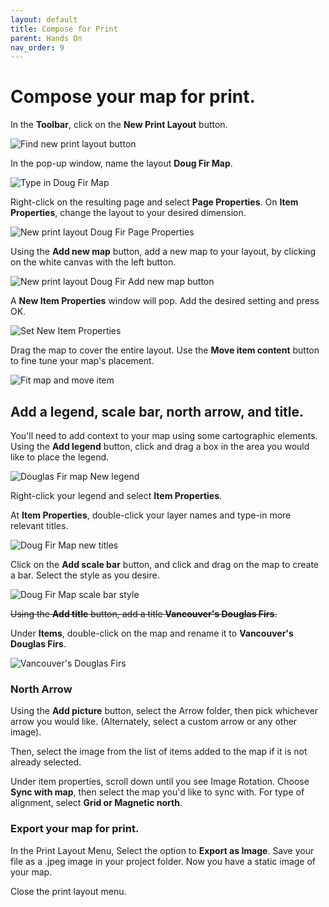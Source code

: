 ```yaml
---
layout: default
title: Compose for Print
parent: Hands On
nav_order: 9
---
```


# Compose your map for print.
In the **Toolbar**, click on the **New Print Layout** button.

![Find new print layout button](New-Print-Layout-button_20200823.png)

In the pop-up window, name the layout **Doug Fir Map**.

![Type in Doug Fir Map](create-Doug-Fir-Map_20200823.png)

Right-click on the resulting page and select **Page Properties**. On **Item Properties**, change the layout to your desired dimension.

![New print layout Doug Fir Page Properties](Doug-Fir-Map-Page-properties_20200823.png)

Using the **Add new map** button, add a new map to your layout, by clicking on the white canvas with the left button.

![New print layout Doug Fir Add new map button](Doug-Fir-Map-Add-new-Map-button_20200823.png)

A **New Item Properties** window will pop. Add the desired setting and press OK.

![Set New Item Properties](Doug-Fir-Map-pop-up-window_20200823.png)

Drag the map to cover the entire layout. Use the **Move item content** button to fine tune your map's placement.

![Fit map and move item](Doug-Fir-Map-Move-item-content_20200823.png)

## Add a legend, scale bar, north arrow, and title.
You'll need to add context to your map using some cartographic elements.  
Using the **Add legend** button, click and drag a box in the area you would like to place the legend.

![Douglas Fir map New legend](Doug-fir-map-add-new-legend_20200823.png)

Right-click your legend and select **Item Properties**.

At **Item Properties**, double-click your layer names and type-in more relevant titles. 

![Doug Fir Map new titles](Doug-fir-map-item-properties-legend_20200823.png)

Click on the **Add scale bar** button, and click and drag on the map to create a bar. Select the style as you desire.

![Doug Fir Map scale bar style](Doug-fir-map-add-scalebar_20200823.png)

~~Using the **Add title** button, add a title **Vancouver's Douglas Firs**.~~

Under **Items**, double-click on the map and rename it to **Vancouver's Douglas Firs**.

![Vancouver's Douglas Firs](Vancouvers-douglas-firs-map_20200823.png)

### North Arrow
Using the **Add picture** button, select the Arrow folder, then pick whichever arrow you would like. (Alternately, select a custom arrow or any other image).

Then, select the image from the list of items added to the map if it is not already selected.

Under item properties, scroll down until you see Image Rotation. Choose **Sync with map**, then select the map you'd like to sync with. For type of alignment, select **Grid or Magnetic north**.

### Export your map for print.
In the Print Layout Menu, Select the option to **Export as Image**. Save your file as a .jpeg image in your project folder. Now you have a static image of your map.

Close the print layout menu.
